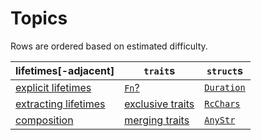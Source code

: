 # Topics

Rows are ordered based on estimated difficulty.

| lifetimes\[-adjacent\] | `trait`s           | `struct`s    |
|------------------------|--------------------|--------------|
| [explicit lifetimes]   | [`Fn`?]            | [`Duration`] |
| [extracting lifetimes] | [exclusive traits] | [`RcChars`]  |
| [composition]          | [merging traits]   | [`AnyStr`]   |


[explicit lifetimes]: ./exercises/refbind.md
[`Fn`?]: ./exercises/bind.md
[`RcChars`]: ./exercises/rcchars.md
[extracting lifetimes]: ./exercises/bool_stream.md
[exclusive traits]: ./exercises/multiple_blanket.md
[merging traits]: ./exercises/modes.md
[`AnyStr`]: ./exercises/anystr.md
[composition]: ./exercises/composition.md
[`Duration`]: ./exercises/duration.md
